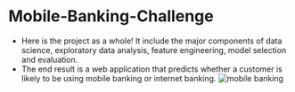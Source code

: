 # Mobile-Banking-Challenge
- Here is the project as a whole! It include the major components of data science, exploratory data analysis, feature engineering, model selection and evaluation.
- The end result is a web application that predicts whether a customer is likely to be using mobile banking or internet banking.
![mobile banking](https://user-images.githubusercontent.com/88351433/187672513-221a7b13-50be-46bf-afdf-6915d386d83b.jpg)
